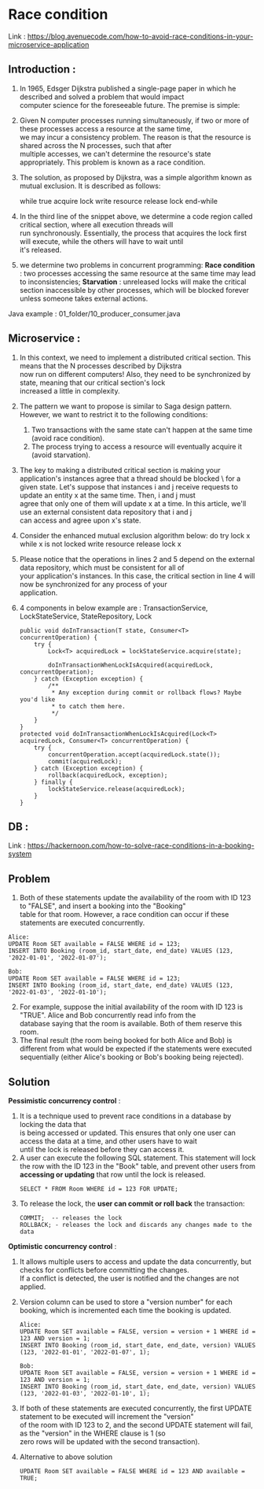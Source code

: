 # Race condition  

Link : https://blog.avenuecode.com/how-to-avoid-race-conditions-in-your-microservice-application

## Introduction : 
1. In 1965, Edsger Dijkstra published a single-page paper in which he described and solved a problem that would impact \
   computer science for the foreseeable future. The premise is simple:
2. Given N computer processes running simultaneously, if two or more of these processes access a resource at the same time, \
   we may incur a consistency problem. The reason is that the resource is shared across the N processes, such that after \
   multiple accesses, we can't determine the resource's state appropriately. This problem is known as a race condition.
3. The solution, as proposed by Dijkstra, was a simple algorithm known as mutual exclusion. It is described as follows:

    while true
        acquire lock
        write resource
        release lock
    end-while
4. In the third line of the snippet above, we determine a code region called critical section, where all execution threads will \
   run synchronously. Essentially, the process that acquires the lock first will execute, while the others will have to wait until \
   it's released.
5. we determine two problems in concurrent programming:
    **Race condition** : two processes accessing the same resource at the same time may lead to inconsistencies;
    **Starvation** : unreleased locks will make the critical section inaccessible by other processes, which will be blocked forever unless someone takes external actions.

Java example : 01_folder/10_producer_consumer.java

## Microservice : 
1. In this context, we need to implement a distributed critical section. This means that the N processes described by Dijkstra \
   now run on different computers! Also, they need to be synchronized by state, meaning that our critical section's lock \
   increased a little in complexity.
2. The pattern we want to propose is similar to Saga design pattern. However, we want to restrict it to the following conditions:
    1. Two transactions with the same state can't happen at the same time (avoid race condition).
    2. The process trying to access a resource will eventually acquire it (avoid starvation).
3. The key to making a distributed critical section is making your application's instances agree that a thread should be blocked \ 
   for a given state. Let's suppose that instances i and j receive requests to update an entity x at the same time. Then, i and j must \
   agree that only one of them will update x at a time. In this article, we'll use an external consistent data repository that i and j \
   can access and agree upon x's state.
4. Consider the enhanced mutual exclusion algorithm below:
    do 
        try lock x
    while x is not locked
    write resource
    release lock x
5. Please notice that the operations in lines 2 and 5 depend on the external data repository, which must be consistent for all of \
   your application's instances. In this case, the critical section in line 4 will now be synchronized for any process of your \
   application.
6. 4 components in below example are : TransactionService, LockStateService, StateRepository, Lock

    ```
    public void doInTransaction(T state, Consumer<T> concurrentOperation) {
        try {
            Lock<T> acquiredLock = lockStateService.acquire(state);
            
            doInTransactionWhenLockIsAcquired(acquiredLock, concurrentOperation);
        } catch (Exception exception) {
            /**
             * Any exception during commit or rollback flows? Maybe you'd like
             * to catch them here.
             */
        }
    }
    protected void doInTransactionWhenLockIsAcquired(Lock<T> acquiredLock, Consumer<T> concurrentOperation) {
        try {
            concurrentOperation.accept(acquiredLock.state());
            commit(acquiredLock);
        } catch (Exception exception) {
            rollback(acquiredLock, exception);
        } finally {
            lockStateService.release(acquiredLock);
        }
    }
    ```

## DB :

Link : https://hackernoon.com/how-to-solve-race-conditions-in-a-booking-system

## Problem 
1. Both of these statements update the availability of the room with ID 123 to "FALSE", and insert a booking into the "Booking" \
   table for that room. However, a race condition can occur if these statements are executed concurrently.
```
Alice:
UPDATE Room SET available = FALSE WHERE id = 123;
INSERT INTO Booking (room_id, start_date, end_date) VALUES (123, '2022-01-01', '2022-01-07');
```

```
Bob:
UPDATE Room SET available = FALSE WHERE id = 123;
INSERT INTO Booking (room_id, start_date, end_date) VALUES (123, '2022-01-03', '2022-01-10');
```

2. For example, suppose the initial availability of the room with ID 123 is "TRUE". Alice and Bob concurrently read info from the \
   database saying that the room is available. Both of them reserve this room.
3. The final result (the room being booked for both Alice and Bob) is different from what would be expected if the statements were executed sequentially (either Alice's booking or Bob's booking being rejected).


## Solution 
**Pessimistic concurrency control** : 
1. It is a technique used to prevent race conditions in a database by locking the data that \
   is being accessed or updated. This ensures that only one user can access the data at a time, and other users have to wait \
   until the lock is released before they can access it.
2. A user can execute the following SQL statement. This statement will lock the row with the ID 123 in the "Book" table, 
   and prevent other users from **accessing or updating** that row until the lock is released.
    ```
    SELECT * FROM Room WHERE id = 123 FOR UPDATE;
    ```
3. To release the lock, the **user can commit or roll back** the transaction:
    ```
    COMMIT;  -- releases the lock
    ROLLBACK; - releases the lock and discards any changes made to the data
    ```

**Optimistic concurrency control** :
1. It allows multiple users to access and update the data concurrently, but checks for conflicts before committing the changes.\
   If a conflict is detected, the user is notified and the changes are not applied.
2. Version column can be used to store a "version number" for each booking, which is incremented each time the booking is updated.

    ```
    Alice:
    UPDATE Room SET available = FALSE, version = version + 1 WHERE id = 123 AND version = 1;
    INSERT INTO Booking (room_id, start_date, end_date, version) VALUES (123, '2022-01-01', '2022-01-07', 1);
    ```

    ```
    Bob:
    UPDATE Room SET available = FALSE, version = version + 1 WHERE id = 123 AND version = 1;
    INSERT INTO Booking (room_id, start_date, end_date, version) VALUES (123, '2022-01-03', '2022-01-10', 1);
    ```
3. If both of these statements are executed concurrently, the first UPDATE statement to be executed will increment the "version" \
   of the room with ID 123 to 2, and the second UPDATE statement will fail, as the "version" in the WHERE clause is 1 (so \
   zero rows will be updated with the second transaction).
4. Alternative to above solution
    ```
    UPDATE Room SET available = FALSE WHERE id = 123 AND available = TRUE;
    ```
